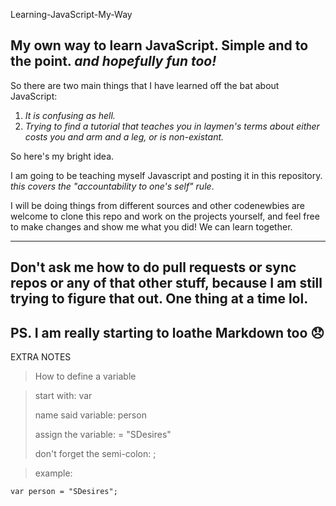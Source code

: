Learning-JavaScript-My-Way

My own way to learn JavaScript. Simple and to the point. *and hopefully fun too!*
------------------------------------------------------------------------------------------------------------------------------

So there are two main things that I have learned off the bat about JavaScript:
1. *It is confusing as hell.*
2. *Trying to find a tutorial that teaches you in laymen's terms about either costs you and arm and a leg, or is non-existant.*

So here's my bright idea.

I am going to be teaching myself Javascript and posting it in this repository. *this covers the "accountability to one's self" rule*. 

I will be doing things from different sources and other codenewbies are welcome to clone this repo and work on the projects yourself, and feel free to make changes and show me what you did! We can learn together.


-----------------------------------------------------------------------------------------------------------------------------------------------------------
Don't ask me how to do pull requests or sync repos or any of that other stuff, because I am still trying to figure that out. One thing at a time lol.  
-----------------------------------------------------------------------------------------------------------------------------------------------------------
PS. I am really starting to loathe Markdown too 😞
-----------------------------------------------------------------------------------------------------------------------------------------------------------
EXTRA NOTES

>How to define a variable

>start with: var   
>     
>name said variable: person 
>
>assign the variable: = "SDesires"
>
>don't forget the semi-colon: ;

>example: 

```var person = "SDesires";```
